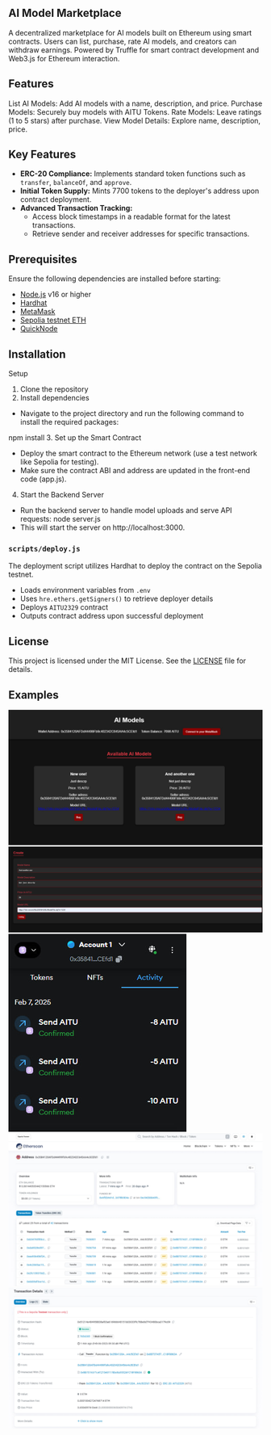 ## AI Model Marketplace 
A decentralized marketplace for AI models built on Ethereum using smart contracts. Users can list, purchase, rate AI models, and creators can withdraw earnings. Powered by Truffle for smart contract development and Web3.js for Ethereum interaction.

## Features
List AI Models: Add AI models with a name, description, and price.
Purchase Models: Securely buy models with AITU Tokens.
Rate Models: Leave ratings (1 to 5 stars) after purchase.
View Model Details: Explore name, description, price.


## Key Features

- **ERC-20 Compliance:** Implements standard token functions such as `transfer`, `balanceOf`, and `approve`.
- **Initial Token Supply:** Mints 7700 tokens to the deployer's address upon contract deployment.
- **Advanced Transaction Tracking:**
  - Access block timestamps in a readable format for the latest transactions.
  - Retrieve sender and receiver addresses for specific transactions.

## Prerequisites

Ensure the following dependencies are installed before starting:

- [Node.js](https://nodejs.org/) v16 or higher
- [Hardhat](https://hardhat.org/)
- [MetaMask](https://metamask.io/)
- [Sepolia testnet ETH](https://cloud.google.com/application/web3/faucet/ethereum/sepolia/)
- [QuickNode](https://www.quicknode.com/)

## Installation

Setup
1. Clone the repository
2. Install dependencies
- Navigate to the project directory and run the following command to install the required packages:

npm install
3. Set up the Smart Contract
- Deploy the smart contract to the Ethereum network (use a test network like Sepolia for testing).
- Make sure the contract ABI and address are updated in the front-end code (app.js).
4. Start the Backend Server
- Run the backend server to handle model uploads and serve API requests:
node server.js
- This will start the server on http://localhost:3000.

### `scripts/deploy.js`
The deployment script utilizes Hardhat to deploy the contract on the Sepolia testnet.
- Loads environment variables from `.env`
- Uses `hre.ethers.getSigners()` to retrieve deployer details
- Deploys `AITU2329` contract
- Outputs contract address upon successful deployment

## License
This project is licensed under the MIT License. See the [LICENSE](LICENCE) file for details.

## Examples
![](aiModels.jpg)
![](Create.jpg)
![](Send.jpg)
![](etherscan.jpg)
![](Details.jpg)

